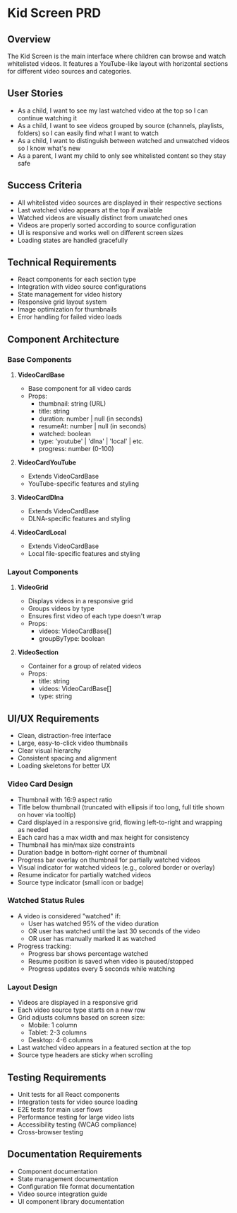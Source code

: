 # Kid Screen PRD

## Overview
The Kid Screen is the main interface where children can browse and watch whitelisted videos. It features a YouTube-like layout with horizontal sections for different video sources and categories.

## User Stories
- As a child, I want to see my last watched video at the top so I can continue watching it
- As a child, I want to see videos grouped by source (channels, playlists, folders) so I can easily find what I want to watch
- As a child, I want to distinguish between watched and unwatched videos so I know what's new
- As a parent, I want my child to only see whitelisted content so they stay safe

## Success Criteria
- All whitelisted video sources are displayed in their respective sections
- Last watched video appears at the top if available
- Watched videos are visually distinct from unwatched ones
- Videos are properly sorted according to source configuration
- UI is responsive and works well on different screen sizes
- Loading states are handled gracefully

## Technical Requirements
- React components for each section type
- Integration with video source configurations
- State management for video history
- Responsive grid layout system
- Image optimization for thumbnails
- Error handling for failed video loads

## Component Architecture

### Base Components
1. **VideoCardBase**
   - Base component for all video cards
   - Props:
     - thumbnail: string (URL)
     - title: string
     - duration: number | null (in seconds)
     - resumeAt: number | null (in seconds)
     - watched: boolean
     - type: 'youtube' | 'dlna' | 'local' | etc.
     - progress: number (0-100)

2. **VideoCardYouTube**
   - Extends VideoCardBase
   - YouTube-specific features and styling

3. **VideoCardDlna**
   - Extends VideoCardBase
   - DLNA-specific features and styling

4. **VideoCardLocal**
   - Extends VideoCardBase
   - Local file-specific features and styling

### Layout Components
1. **VideoGrid**
   - Displays videos in a responsive grid
   - Groups videos by type
   - Ensures first video of each type doesn't wrap
   - Props:
     - videos: VideoCardBase[]
     - groupByType: boolean

2. **VideoSection**
   - Container for a group of related videos
   - Props:
     - title: string
     - videos: VideoCardBase[]
     - type: string

## UI/UX Requirements
- Clean, distraction-free interface
- Large, easy-to-click video thumbnails
- Clear visual hierarchy
- Consistent spacing and alignment
- Loading skeletons for better UX

### Video Card Design
- Thumbnail with 16:9 aspect ratio
- Title below thumbnail (truncated with ellipsis if too long, full title shown on hover via tooltip)
- Card displayed in a responsive grid, flowing left-to-right and wrapping as needed
- Each card has a max width and max height for consistency
- Thumbnail has min/max size constraints
- Duration badge in bottom-right corner of thumbnail
- Progress bar overlay on thumbnail for partially watched videos
- Visual indicator for watched videos (e.g., colored border or overlay)
- Resume indicator for partially watched videos
- Source type indicator (small icon or badge)

### Watched Status Rules
- A video is considered "watched" if:
  - User has watched 95% of the video duration
  - OR user has watched until the last 30 seconds of the video
  - OR user has manually marked it as watched
- Progress tracking:
  - Progress bar shows percentage watched
  - Resume position is saved when video is paused/stopped
  - Progress updates every 5 seconds while watching

### Layout Design
- Videos are displayed in a responsive grid
- Each video source type starts on a new row
- Grid adjusts columns based on screen size:
  - Mobile: 1 column
  - Tablet: 2-3 columns
  - Desktop: 4-6 columns
- Last watched video appears in a featured section at the top
- Source type headers are sticky when scrolling

## Testing Requirements
- Unit tests for all React components
- Integration tests for video source loading
- E2E tests for main user flows
- Performance testing for large video lists
- Accessibility testing (WCAG compliance)
- Cross-browser testing

## Documentation Requirements
- Component documentation
- State management documentation
- Configuration file format documentation
- Video source integration guide
- UI component library documentation 